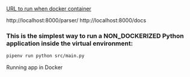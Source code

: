 [URL to run when docker container](http://localhost:8000/indexes/)

http://localhost:8000/parser/
http://localhost:8000/docs

### This is the simplest way to run a NON_DOCKERIZED Python application inside the virtual environment:
```sh
pipenv run python src/main.py
```

Running app in Docker
